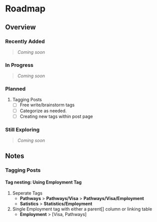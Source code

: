 # Roadmap

## Overview

### Recently Added

> _Coming soon_

### In Progress

> _Coming soon_

### Planned

1. Tagging Posts
   - [ ] Free write/brainstorm tags
   - [ ] Categorize as needed.
   - [ ] Creating new tags within post page

### Still Exploring

> _Coming soon_

## Notes

### Tagging Posts

#### Tag nesting: Using **Employment** Tag

1. Seperate Tags
   - **Pathways** > **Pathways/Visa** > **Pathways/Visa/Employment**
   - **Satistics** > **Statistics/Employment**
2. Single Employment tag with either a parent[] column or linking table
   - **Employment** > [Visa, Pathways]
